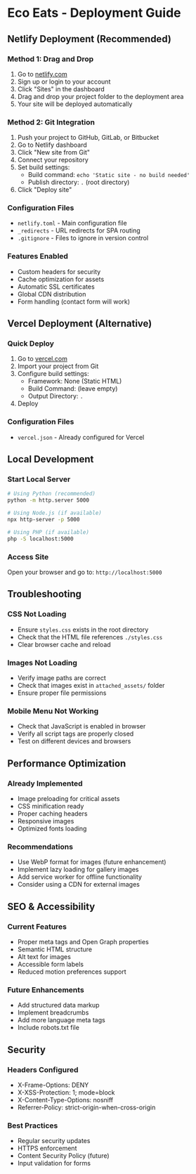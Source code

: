 # Eco Eats - Deployment Guide

## Netlify Deployment (Recommended)

### Method 1: Drag and Drop
1. Go to [netlify.com](https://www.netlify.com/)
2. Sign up or login to your account
3. Click "Sites" in the dashboard
4. Drag and drop your project folder to the deployment area
5. Your site will be deployed automatically

### Method 2: Git Integration
1. Push your project to GitHub, GitLab, or Bitbucket
2. Go to Netlify dashboard
3. Click "New site from Git"
4. Connect your repository
5. Set build settings:
   - Build command: `echo 'Static site - no build needed'`
   - Publish directory: `.` (root directory)
6. Click "Deploy site"

### Configuration Files
- `netlify.toml` - Main configuration file
- `_redirects` - URL redirects for SPA routing
- `.gitignore` - Files to ignore in version control

### Features Enabled
- Custom headers for security
- Cache optimization for assets
- Automatic SSL certificates
- Global CDN distribution
- Form handling (contact form will work)

## Vercel Deployment (Alternative)

### Quick Deploy
1. Go to [vercel.com](https://vercel.com/)
2. Import your project from Git
3. Configure build settings:
   - Framework: None (Static HTML)
   - Build Command: (leave empty)
   - Output Directory: `.`
4. Deploy

### Configuration Files
- `vercel.json` - Already configured for Vercel

## Local Development

### Start Local Server
```bash
# Using Python (recommended)
python -m http.server 5000

# Using Node.js (if available)
npx http-server -p 5000

# Using PHP (if available)
php -S localhost:5000
```

### Access Site
Open your browser and go to: `http://localhost:5000`

## Troubleshooting

### CSS Not Loading
- Ensure `styles.css` exists in the root directory
- Check that the HTML file references `./styles.css`
- Clear browser cache and reload

### Images Not Loading
- Verify image paths are correct
- Check that images exist in `attached_assets/` folder
- Ensure proper file permissions

### Mobile Menu Not Working
- Check that JavaScript is enabled in browser
- Verify all script tags are properly closed
- Test on different devices and browsers

## Performance Optimization

### Already Implemented
- Image preloading for critical assets
- CSS minification ready
- Proper caching headers
- Responsive images
- Optimized fonts loading

### Recommendations
- Use WebP format for images (future enhancement)
- Implement lazy loading for gallery images
- Add service worker for offline functionality
- Consider using a CDN for external images

## SEO & Accessibility

### Current Features
- Proper meta tags and Open Graph properties
- Semantic HTML structure
- Alt text for images
- Accessible form labels
- Reduced motion preferences support

### Future Enhancements
- Add structured data markup
- Implement breadcrumbs
- Add more language meta tags
- Include robots.txt file

## Security

### Headers Configured
- X-Frame-Options: DENY
- X-XSS-Protection: 1; mode=block
- X-Content-Type-Options: nosniff
- Referrer-Policy: strict-origin-when-cross-origin

### Best Practices
- Regular security updates
- HTTPS enforcement
- Content Security Policy (future)
- Input validation for forms